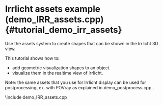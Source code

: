 Irrlicht assets example (demo_IRR_assets.cpp)  {#tutorial_demo_irr_assets}
==========================


Use the assets system to create shapes that can be
shown in the Irrlicht 3D view. 

This tutorial shows how to:

- add geometric visualization shapes to an object.
- visualize them in the realtime view of Irrlicht. 

Note: the same assets that you use for Irrlicht display 
can be used for postprocessing, ex. with POVray as 
explained in demo_postprocess.cpp . 
 
\include demo_IRR_assets.cpp

